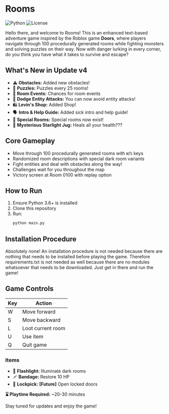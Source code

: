 # Rooms
![Python](https://img.shields.io/badge/python-3.12-blue.svg)
![License](https://img.shields.io/badge/license-MIT-green.svg)

Hello there, and welcome to Rooms! This is an enhanced text-based adventure game inspired by the Roblox game **Doors**, where players navigate through 100 procedurally generated rooms while fighting monsters and solving puzzles on their way. Now with danger lurking in every corner, do you think you have what it takes to survive and escape?

## What's New in Update v4
- ⚠️ **Obstacles:** Added new obstacles!
- 🧩 **Puzzles:** Puzzles every 25 rooms!
- 👾 **Room Events:** Chances for room events
- 👊 **Dodge Entity Attacks:** You can now avoid entity attacks!
- 🛍️ **Levin's Shop:** Added Shop!
- 🗣️ **Intro & Help Guide:** Added sick intro and help guide!
- 🔮 **Special Rooms:** Special rooms now exist!
- 💫 **Mysterious Starlight Jug:** Heals all your health???

## Core Gameplay
- Move through 100 procedurally generated rooms with `W`/`S` keys
- Randomized room descriptions with special dark room variants
- Fight entities and deal with obstacles along the way!
- Challenges wait for you throughout the map
- Victory screen at Room 0100 with replay option

## How to Run
1. Ensure Python 3.6+ is installed
2. Clone this repository
3. Run:
   ```bash
   python main.py
   ```

## Installation Procedure
Absolutely none! An installation procedure is not needed because there are nothing that needs to be installed before playing the game. Therefore requirements.txt is not needed as well because there are no modules whatsoever that needs to be downloaded. Just get in there and run the game!

## Game Controls
Key | Action
| - | - |
 W | Move forward
 S | Move backward
 L | Loot current room
 U | Use item
 Q | Quit game

### **Items**
- 🔦 **Flashlight:** Illuminate dark rooms
- 🩹 **Bandage:** Restore 10 HP
- 🔐 **Lockpick:** **[Future]** Open locked doors

**⌛ Playtime Required:** ~20-30 minutes

Stay tuned for updates and enjoy the game!